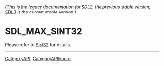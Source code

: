 ###### (This is the legacy documentation for SDL2, the previous stable version; [SDL3](https://wiki.libsdl.org/SDL3/) is the current stable version.)
# SDL_MAX_SINT32

Please refer to [Sint32](Sint32) for details.

----
[CategoryAPI](CategoryAPI), [CategoryAPIMacro](CategoryAPIMacro)

